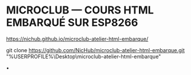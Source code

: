 
# MICROCLUB — COURS HTML EMBARQUÉ SUR ESP8266


<https://nichub.github.io/microclub-atelier-html-embarque/>


git clone https://github.com/NicHub/microclub-atelier-html-embarque.git "%USERPROFILE%\Desktop\microclub-atelier-html-embarque"

•

